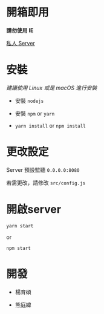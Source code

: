 開箱即用
===

**請勿使用 IE**

[私人 Server](http://shuo-dbms-final-project.mm.my:8120)

安裝
===

*建議使用 Linux 或是 macOS 進行安裝*

* 安裝 `nodejs`

* 安裝 `npm` or `yarn`

* `yarn install` or `npm install`

更改設定
===

Server 預設監聽 `0.0.0.0:8080`

若需更改，請修改 `src/config.js`

開啟server
===

`yarn start`

or

`npm start`

開發
===

* 楊育碩

* 熊庭緯
